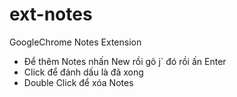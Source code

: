 ext-notes
=========

GoogleChrome Notes Extension
+ Để thêm Notes nhấn New rồi gõ j` đó rồi ấn Enter
+ Click để đánh dấu là đã xong
+ Double Click để xóa Notes
